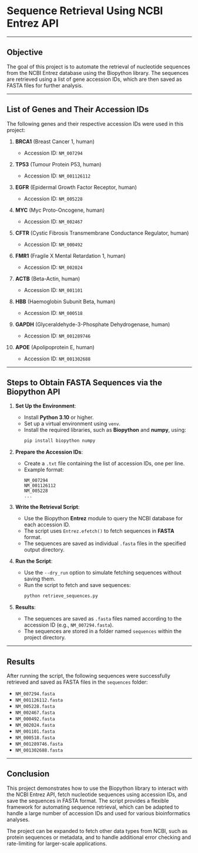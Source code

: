 # Sequence Retrieval Using NCBI Entrez API

---

## Objective

The goal of this project is to automate the retrieval of nucleotide sequences from the NCBI Entrez database using the Biopython library. The sequences are retrieved using a list of gene accession IDs, which are then saved as FASTA files for further analysis.

---

## List of Genes and Their Accession IDs

The following genes and their respective accession IDs were used in this project:

1. **BRCA1** (Breast Cancer 1, human)  
   - Accession ID: `NM_007294`

2. **TP53** (Tumour Protein P53, human)  
   - Accession ID: `NM_001126112`

3. **EGFR** (Epidermal Growth Factor Receptor, human)  
   - Accession ID: `NM_005228`

4. **MYC** (Myc Proto-Oncogene, human)  
   - Accession ID: `NM_002467`

5. **CFTR** (Cystic Fibrosis Transmembrane Conductance Regulator, human)  
   - Accession ID: `NM_000492`

6. **FMR1** (Fragile X Mental Retardation 1, human)  
   - Accession ID: `NM_002024`

7. **ACTB** (Beta-Actin, human)  
   - Accession ID: `NM_001101`

8. **HBB** (Haemoglobin Subunit Beta, human)  
   - Accession ID: `NM_000518`

9. **GAPDH** (Glyceraldehyde-3-Phosphate Dehydrogenase, human)  
   - Accession ID: `NM_001289746`

10. **APOE** (Apolipoprotein E, human)  
    - Accession ID: `NM_001302688`

---

## Steps to Obtain FASTA Sequences via the Biopython API

1. **Set Up the Environment**:
   - Install **Python 3.10** or higher.
   - Set up a virtual environment using `venv`.
   - Install the required libraries, such as **Biopython** and **numpy**, using:
     ```bash
     pip install biopython numpy
     ```

2. **Prepare the Accession IDs**:
   - Create a `.txt` file containing the list of accession IDs, one per line.
   - Example format:
     ```
     NM_007294
     NM_001126112
     NM_005228
     ...
     ```

3. **Write the Retrieval Script**:
   - Use the Biopython **Entrez** module to query the NCBI database for each accession ID.
   - The script uses `Entrez.efetch()` to fetch sequences in **FASTA** format.
   - The sequences are saved as individual `.fasta` files in the specified output directory.

4. **Run the Script**:
   - Use the `--dry_run` option to simulate fetching sequences without saving them.
   - Run the script to fetch and save sequences:
     ```bash
     python retrieve_sequences.py
     ```

5. **Results**:
   - The sequences are saved as `.fasta` files named according to the accession ID (e.g., `NM_007294.fasta`).
   - The sequences are stored in a folder named `sequences` within the project directory.

---

## Results

After running the script, the following sequences were successfully retrieved and saved as FASTA files in the `sequences` folder:

- `NM_007294.fasta`
- `NM_001126112.fasta`
- `NM_005228.fasta`
- `NM_002467.fasta`
- `NM_000492.fasta`
- `NM_002024.fasta`
- `NM_001101.fasta`
- `NM_000518.fasta`
- `NM_001289746.fasta`
- `NM_001302688.fasta`

---

## Conclusion

This project demonstrates how to use the Biopython library to interact with the NCBI Entrez API, fetch nucleotide sequences using accession IDs, and save the sequences in FASTA format. The script provides a flexible framework for automating sequence retrieval, which can be adapted to handle a large number of accession IDs and used for various bioinformatics analyses.

The project can be expanded to fetch other data types from NCBI, such as protein sequences or metadata, and to handle additional error checking and rate-limiting for larger-scale applications.

